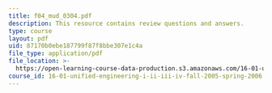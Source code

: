 ```yaml
---
title: f04_mud_0304.pdf
description: This resource contains review questions and answers.
type: course
layout: pdf
uid: 87170b0ebe187799f87f8bbe307e1c4a
file_type: application/pdf
file_location: >-
  https://open-learning-course-data-production.s3.amazonaws.com/16-01-unified-engineering-i-ii-iii-iv-fall-2005-spring-2006/87170b0ebe187799f87f8bbe307e1c4a_f04_mud_0304.pdf
course_id: 16-01-unified-engineering-i-ii-iii-iv-fall-2005-spring-2006
---
```

